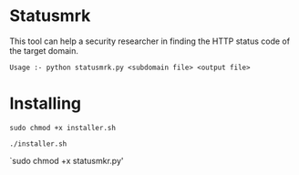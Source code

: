 # Statusmrk


This tool can help a security researcher in finding the HTTP status code of the target domain.

`Usage :- python statusmrk.py <subdomain file> <output file>`

# Installing 

`sudo chmod +x installer.sh`

`./installer.sh`

`sudo chmod +x statusmkr.py'

